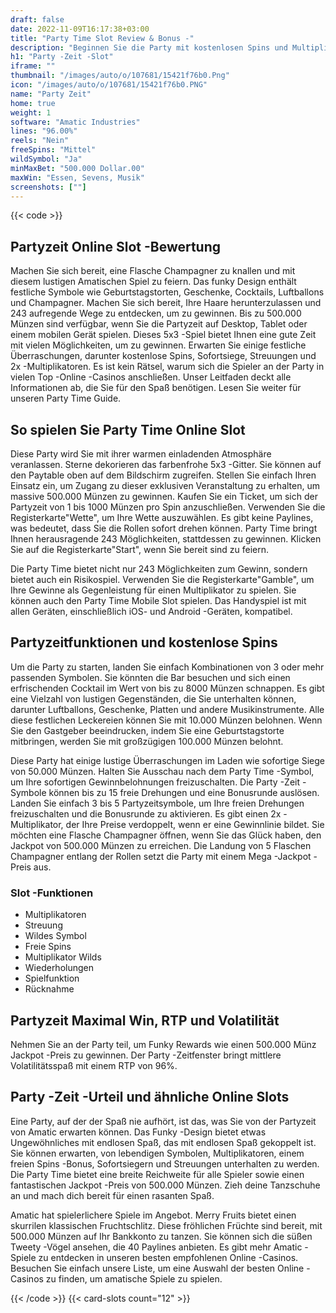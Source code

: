 ```yaml
---
draft: false
date: 2022-11-09T16:17:38+03:00
title: "Party Time Slot Review & Bonus -"
description: "Beginnen Sie die Party mit kostenlosen Spins und Multiplikatoren! Es gibt 243 Möglichkeiten, um den Party -Zeitfenster von Amatic zu gewinnen! Lesen Sie unsere Rezension für RTP, Boni und Details."
h1: "Party -Zeit -Slot"
iframe: ""
thumbnail: "/images/auto/o/107681/15421f76b0.Png"
icon: "/images/auto/o/107681/15421f76b0.PNG"
name: "Party Zeit"
home: true
weight: 1
software: "Amatic Industries"
lines: "96.00%"
reels: "Nein"
freeSpins: "Mittel"
wildSymbol: "Ja"
minMaxBet: "500.000 Dollar.00"
maxWin: "Essen, Sevens, Musik"
screenshots: [""]
---
```


{{< code >}}<h2>Partyzeit Online Slot -Bewertung</h2><p>Machen Sie sich bereit, eine Flasche Champagner zu knallen und mit diesem lustigen Amatischen Spiel zu feiern. Das funky Design enthält festliche Symbole wie Geburtstagstorten, Geschenke, Cocktails, Luftballons und Champagner. Machen Sie sich bereit, Ihre Haare herunterzulassen und 243 aufregende Wege zu entdecken, um zu gewinnen. Bis zu 500.000 Münzen sind verfügbar, wenn Sie die Partyzeit auf Desktop, Tablet oder einem mobilen Gerät spielen. Dieses 5x3 -Spiel bietet Ihnen eine gute Zeit mit vielen Möglichkeiten, um zu gewinnen. Erwarten Sie einige festliche Überraschungen, darunter kostenlose Spins, Sofortsiege, Streuungen und 2x -Multiplikatoren. Es ist kein Rätsel, warum sich die Spieler an der Party in vielen Top -Online -Casinos anschließen. Unser Leitfaden deckt alle Informationen ab, die Sie für den Spaß benötigen. Lesen Sie weiter für unseren Party Time Guide.</p><h2>So spielen Sie Party Time Online Slot</h2><p>Diese Party wird Sie mit ihrer warmen einladenden Atmosphäre veranlassen. Sterne dekorieren das farbenfrohe 5x3 -Gitter. Sie können auf den Paytable oben auf dem Bildschirm zugreifen. Stellen Sie einfach Ihren Einsatz ein, um Zugang zu dieser exklusiven Veranstaltung zu erhalten, um massive 500.000 Münzen zu gewinnen. Kaufen Sie ein Ticket, um sich der Partyzeit von 1 bis 1000 Münzen pro Spin anzuschließen. Verwenden Sie die Registerkarte"Wette", um Ihre Wette auszuwählen. Es gibt keine Paylines, was bedeutet, dass Sie die Rollen sofort drehen können. Party Time bringt Ihnen herausragende 243 Möglichkeiten, stattdessen zu gewinnen. Klicken Sie auf die Registerkarte"Start", wenn Sie bereit sind zu feiern.</p><p>Die Party Time bietet nicht nur 243 Möglichkeiten zum Gewinn, sondern bietet auch ein Risikospiel. Verwenden Sie die Registerkarte"Gamble", um Ihre Gewinne als Gegenleistung für einen Multiplikator zu spielen. Sie können auch den Party Time Mobile Slot spielen. Das Handyspiel ist mit allen Geräten, einschließlich iOS- und Android -Geräten, kompatibel.</p><h2>Partyzeitfunktionen und kostenlose Spins</h2><p>Um die Party zu starten, landen Sie einfach Kombinationen von 3 oder mehr passenden Symbolen. Sie könnten die Bar besuchen und sich einen erfrischenden Cocktail im Wert von bis zu 8000 Münzen schnappen. Es gibt eine Vielzahl von lustigen Gegenständen, die Sie unterhalten können, darunter Luftballons, Geschenke, Platten und andere Musikinstrumente. Alle diese festlichen Leckereien können Sie mit 10.000 Münzen belohnen. Wenn Sie den Gastgeber beeindrucken, indem Sie eine Geburtstagstorte mitbringen, werden Sie mit großzügigen 100.000 Münzen belohnt.</p><p>Diese Party hat einige lustige Überraschungen im Laden wie sofortige Siege von 50.000 Münzen. Halten Sie Ausschau nach dem Party Time -Symbol, um Ihre sofortigen Gewinnbelohnungen freizuschalten. Die Party -Zeit -Symbole können bis zu 15 freie Drehungen und eine Bonusrunde auslösen. Landen Sie einfach 3 bis 5 Partyzeitsymbole, um Ihre freien Drehungen freizuschalten und die Bonusrunde zu aktivieren. Es gibt einen 2x -Multiplikator, der Ihre Preise verdoppelt, wenn er eine Gewinnlinie bildet. Sie möchten eine Flasche Champagner öffnen, wenn Sie das Glück haben, den Jackpot von 500.000 Münzen zu erreichen. Die Landung von 5 Flaschen Champagner entlang der Rollen setzt die Party mit einem Mega -Jackpot -Preis aus.</p><h3>
Slot -Funktionen</h3><ul>
<li></span>
Multiplikatoren</li>
<li></span>
Streuung</li>
<li></span>
Wildes Symbol</li>
<li></span>
Freie Spins</li>
<li></span>
Multiplikator Wilds</li>
<li></span>
Wiederholungen</li>
<li></span>
Spielfunktion</li>
<li></span>
Rücknahme</li></ul><h2>Partyzeit Maximal Win, RTP und Volatilität</h2><p>Nehmen Sie an der Party teil, um Funky Rewards wie einen 500.000 Münz Jackpot -Preis zu gewinnen. Der Party -Zeitfenster bringt mittlere Volatilitätsspaß mit einem RTP von 96%.</p><h2>Party -Zeit -Urteil und ähnliche Online Slots</h2><p>Eine Party, auf der der Spaß nie aufhört, ist das, was Sie von der Partyzeit von Amatic erwarten können. Das Funky -Design bietet etwas Ungewöhnliches mit endlosen Spaß, das mit endlosen Spaß gekoppelt ist. Sie können erwarten, von lebendigen Symbolen, Multiplikatoren, einem freien Spins -Bonus, Sofortsiegern und Streuungen unterhalten zu werden. Die Party Time bietet eine breite Reichweite für alle Spieler sowie einen fantastischen Jackpot -Preis von 500.000 Münzen. Zieh deine Tanzschuhe an und mach dich bereit für einen rasanten Spaß.</p><p>Amatic hat spielerlichere Spiele im Angebot. Merry Fruits bietet einen skurrilen klassischen Fruchtschlitz. Diese fröhlichen Früchte sind bereit, mit 500.000 Münzen auf Ihr Bankkonto zu tanzen. Sie können sich die süßen Tweety -Vögel ansehen, die 40 Paylines anbieten. Es gibt mehr Amatic -Spiele zu entdecken in unseren besten empfohlenen Online -Casinos. Besuchen Sie einfach unsere Liste, um eine Auswahl der besten Online -Casinos zu finden, um amatische Spiele zu spielen.</p>{{< /code >}}
 {{< card-slots count="12" >}}